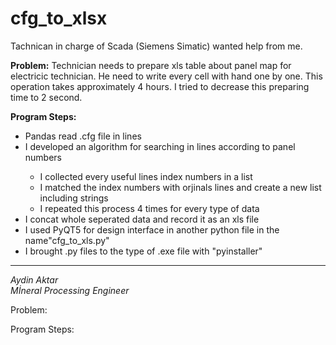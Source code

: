 # cfg_to_xlsx

Tachnican in charge of Scada (Siemens Simatic) wanted help from me. 

<b>Problem:</b> Technician needs to prepare xls table about panel map for electricic technician. He need to write every cell with hand one by one. This operation takes approximately 4 hours. I tried to decrease this preparing time to 2 second.

<b>Program Steps:</b> 

<ul>
  <li>Pandas read .cfg file in lines</li>
  <li>I developed an algorithm for searching in lines according to panel numbers</li>
  <ul>
    <li> I collected every useful lines index numbers in a list</li>
    <li> I matched the index numbers with orjinals lines and create a new list including strings</li>
    <li> I repeated this process 4 times for every type of data</li>
  </ul>
  <li>I concat whole seperated data and record it as an xls file</li>
  <li> I used PyQT5 for design interface in another python file in the name"cfg_to_xls.py" </li>
  <li> I brought .py files to the type of .exe file with "pyinstaller"</li>
</ul>
<hr>
  <em>
  Aydin Aktar
  <br>
  Mİneral Processing Engineer</li>
  </em>


Problem: 

Program Steps:    
